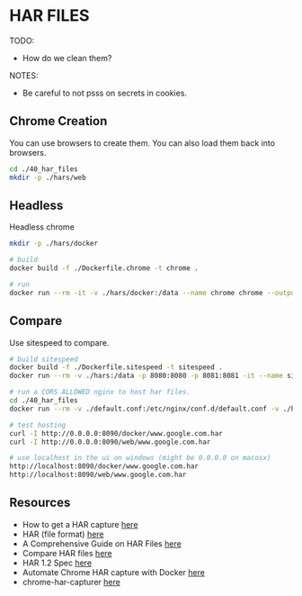 # HAR FILES

TODO:

* How do we clean them?

NOTES:

* Be careful to not psss on secrets in cookies.  

## Chrome Creation

You can use browsers to create them. You can also load them back into browsers.

```sh
cd ./40_har_files
mkdir -p ./hars/web
```

## Headless

Headless chrome

```sh
mkdir -p ./hars/docker

# build
docker build -f ./Dockerfile.chrome -t chrome .

# run
docker run --rm -it -v ./hars/docker:/data --name chrome chrome --output /data/www.google.com.har "https://www.google.com"
```

## Compare

Use sitespeed to compare.  

```sh
# build sitespeed
docker build -f ./Dockerfile.sitespeed -t sitespeed .
docker run --rm -v ./hars:/data -p 8080:8080 -p 8081:8081 -it --name sitespeed sitespeed 

# run a CORS ALLOWED nginx to host har files.  
cd ./40_har_files
docker run --rm -v ./default.conf:/etc/nginx/conf.d/default.conf -v ./hars:/usr/share/nginx/html -p 8090:80  -it --name harfiles nginx:1.23.1 

# test hosting
curl -I http://0.0.0.0:8090/docker/www.google.com.har
curl -I http://0.0.0.0:8090/web/www.google.com.har

# use localhost in the ui on windows (might be 0.0.0.0 on macosx)
http://localhost:8090/docker/www.google.com.har
http://localhost:8090/web/www.google.com.har
```

## Resources

* How to get a HAR capture [here](https://toolbox.googleapps.com/apps/har_analyzer/)
* HAR (file format) [here](https://en.wikipedia.org/wiki/HAR_(file_format))
* A Comprehensive Guide on HAR Files [here](https://www.keysight.com/blogs/en/tech/nwvs/2022/05/27/a-comprehensive-guide-on-har-files)
* Compare HAR files [here](https://github.com/sitespeedio/compare#compare-har-files)
* HAR 1.2 Spec [here](http://www.softwareishard.com/blog/har-12-spec/)
* Automate Chrome HAR capture with Docker [here](https://www.jamesgallagher.ie/automated-chrome-har-capture/)
* chrome-har-capturer [here](https://www.npmjs.com/package/chrome-har-capturer)
